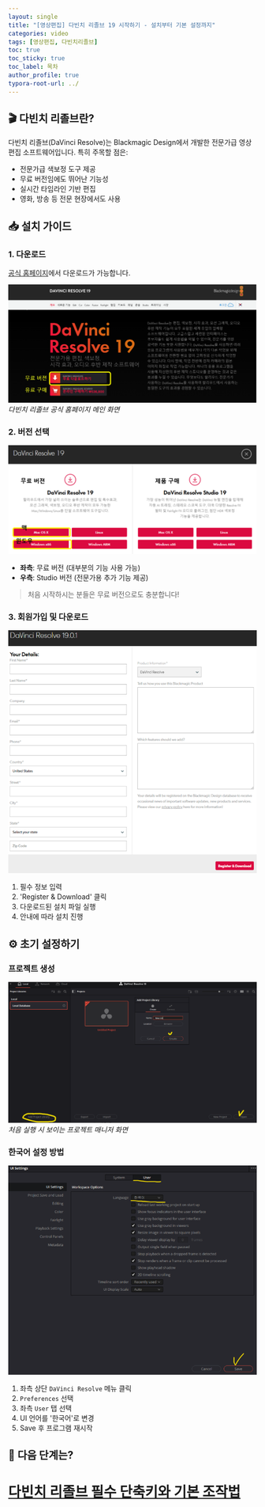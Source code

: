 ```yaml
---
layout: single
title: "[영상편집] 다빈치 리졸브 19 시작하기 - 설치부터 기본 설정까지"
categories: video
tags: [영상편집, 다빈치리졸브]
toc: true
toc_sticky: true
toc_label: 목차
author_profile: true
typora-root-url: ../
---
```


## 🎬 다빈치 리졸브란?

다빈치 리졸브(DaVinci Resolve)는 Blackmagic Design에서 개발한 전문가급 영상 편집 소프트웨어입니다. 
특히 주목할 점은:

- 전문가급 색보정 도구 제공
- 무료 버전임에도 뛰어난 기능성
- 실시간 타임라인 기반 편집
- 영화, 방송 등 전문 현장에서도 사용

## 📥 설치 가이드

### 1. 다운로드

[공식 홈페이지](https://www.blackmagicdesign.com/products/davinciresolve)에서 다운로드가 가능합니다.

![다빈치 리졸브 다운로드 페이지](/assets/images/2024-10-01-DR_1/DR다운1.png)
*다빈치 리졸브 공식 홈페이지 메인 화면*

### 2. 버전 선택

![버전 선택 화면](/assets/images/2024-10-01-DR_1/DR다운2.png)

- **좌측**: 무료 버전 (대부분의 기능 사용 가능)
- **우측**: Studio 버전 (전문가용 추가 기능 제공)

> 처음 시작하시는 분들은 무료 버전으로도 충분합니다!

### 3. 회원가입 및 다운로드

![회원가입 화면](/assets/images/2024-10-01-DR_1/DR다운3.png)

1. 필수 정보 입력
2. 'Register & Download' 클릭
3. 다운로드된 설치 파일 실행
4. 안내에 따라 설치 진행

## ⚙️ 초기 설정하기

### 프로젝트 생성

![새 프로젝트 생성](/assets/images/2024-10-01-DR_1/DR시작1.png)
*처음 실행 시 보이는 프로젝트 매니저 화면*

### 한국어 설정 방법

![한국어 설정](/assets/images/2024-10-01-DR_1/DR시작2.png)

1. 좌측 상단 `DaVinci Resolve` 메뉴 클릭
2. `Preferences` 선택
3. 좌측 `User` 탭 선택
4. UI 언어를 '한국어'로 변경
5. Save 후 프로그램 재시작



## 🎯 다음 단계는?

# [다빈치 리졸브 필수 단축키와 기본 조작법](https://hoyoung1359.github.io/video/DR_2/)
